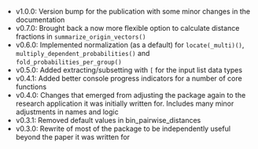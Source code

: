- v1.0.0: Version bump for the publication with some minor changes in the documentation
- v0.7.0: Brought back a now more flexible option to calculate distance fractions in `summarize_origin_vectors()`
- v0.6.0: Implemented normalization (as a default) for `locate(_multi)()`, `multiply_dependent_probabilities()` and `fold_probabilities_per_group()`
- v0.5.0: Added extracting/subsetting with `[` for the input list data types
- v0.4.1: Added better console progress indicators for a number of core functions
- v0.4.0: Changes that emerged from adjusting the package again to the research application it was initially written for. Includes many minor adjustments in names and logic
- v0.3.1: Removed default values in bin_pairwise_distances
- v0.3.0: Rewrite of most of the package to be independently useful beyond the paper it was written for
